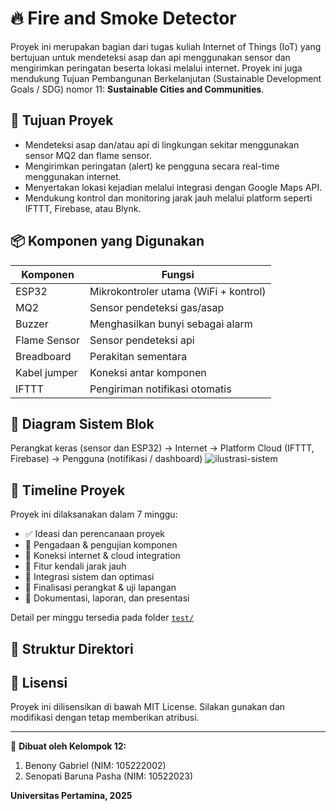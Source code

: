 # 🔥 Fire and Smoke Detector

Proyek ini merupakan bagian dari tugas kuliah Internet of Things (IoT) yang bertujuan untuk mendeteksi asap dan api menggunakan sensor dan mengirimkan peringatan beserta lokasi melalui internet. Proyek ini juga mendukung Tujuan Pembangunan Berkelanjutan (Sustainable Development Goals / SDG) nomor 11: **Sustainable Cities and Communities**.

## 🎯 Tujuan Proyek

- Mendeteksi asap dan/atau api di lingkungan sekitar menggunakan sensor MQ2 dan flame sensor.
- Mengirimkan peringatan (alert) ke pengguna secara real-time menggunakan internet.
- Menyertakan lokasi kejadian melalui integrasi dengan Google Maps API.
- Mendukung kontrol dan monitoring jarak jauh melalui platform seperti IFTTT, Firebase, atau Blynk.

## 📦 Komponen yang Digunakan

| Komponen       | Fungsi                                  |
|----------------|------------------------------------------|
| ESP32          | Mikrokontroler utama (WiFi + kontrol)    |
| MQ2            | Sensor pendeteksi gas/asap               |
| Buzzer         | Menghasilkan bunyi sebagai alarm         |
| Flame Sensor   | Sensor pendeteksi api                    |
| Breadboard     | Perakitan sementara                      |
| Kabel jumper   | Koneksi antar komponen                   |
| IFTTT          | Pengiriman notifikasi otomatis           |

## 🧱 Diagram Sistem Blok

Perangkat keras (sensor dan ESP32) → Internet → Platform Cloud (IFTTT, Firebase) → Pengguna (notifikasi / dashboard)
![ilustrasi-sistem](https://github.com/user-attachments/assets/74561261-8761-4fba-a36f-11b768b13613)



## 📅 Timeline Proyek

Proyek ini dilaksanakan dalam 7 minggu:
- ✅ Ideasi dan perencanaan proyek 
- 🔳 Pengadaan & pengujian komponen 
- 🔳 Koneksi internet & cloud integration 
- 🔳 Fitur kendali jarak jauh 
- 🔳 Integrasi sistem dan optimasi
- 🔳 Finalisasi perangkat & uji lapangan 
- 🔳 Dokumentasi, laporan, dan presentasi

Detail per minggu tersedia pada folder [`test/`](./test)

## 📁 Struktur Direktori


## 📜 Lisensi

Proyek ini dilisensikan di bawah MIT License. Silakan gunakan dan modifikasi dengan tetap memberikan atribusi.

---

📍 **Dibuat oleh Kelompok 12:**
1. Benony Gabriel (NIM: 105222002)
2. Senopati Baruna Pasha (NIM: 10522023)

**Universitas Pertamina, 2025**


